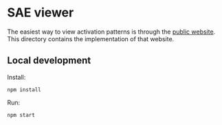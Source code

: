 # SAE viewer

The easiest way to view activation patterns is through the
[public website](https://openaipublic.blob.core.windows.net/sparse-autoencoder/sae-viewer/index.html).
This directory contains the implementation of that website.

## Local development

Install:

```npm install```

Run:

```npm start```
